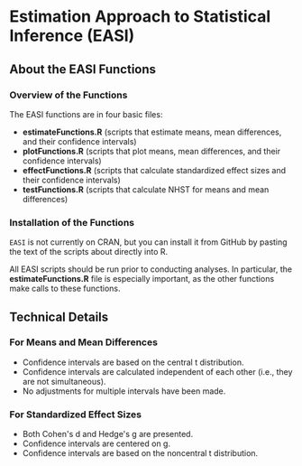 # Estimation Approach to Statistical Inference (EASI)

## About the EASI Functions

### Overview of the Functions

The EASI functions are in four basic files:
- **estimateFunctions.R** (scripts that estimate means, mean differences, and their confidence intervals)
- **plotFunctions.R** (scripts that plot means, mean differences, and their confidence intervals)
- **effectFunctions.R** (scripts that calculate standardized effect sizes and their confidence intervals)
- **testFunctions.R** (scripts that calculate NHST for means and mean differences)

### Installation of the Functions

`EASI` is not currently on CRAN, but you can install it from GitHub by pasting the text of the scripts about directly into R.

All EASI scripts should be run prior to conducting analyses. In particular, the **estimateFunctions.R** file is especially important, as the other functions make calls to these functions.

## Technical Details

### For Means and Mean Differences

- Confidence intervals are based on the central t distribution.
- Confidence intervals are calculated independent of each other (i.e., they are not simultaneous).
- No adjustments for multiple intervals have been made.

### For Standardized Effect Sizes

- Both Cohen's d and Hedge's g are presented.
- Confidence intervals are centered on g.
- Confidence intervals are based on the noncentral t distribution.
